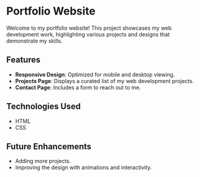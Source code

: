 # Portfolio Website

Welcome to my portfolio website! This project showcases my web development work, highlighting various projects and designs that demonstrate my skills.

## Features
- **Responsive Design**: Optimized for mobile and desktop viewing.
- **Projects Page**: Displays a curated list of my web development projects.
- **Contact Page**: Includes a form to reach out to me.

## Technologies Used
- HTML
- CSS

## Future Enhancements
- Adding more projects.
- Improving the design with animations and interactivity.
